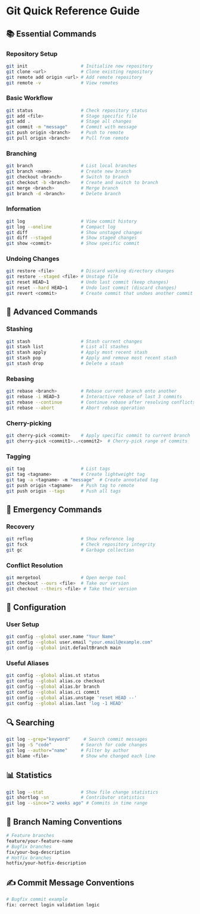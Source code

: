 # Git Quick Reference Guide

## 📚 Essential Commands

### Repository Setup
```bash
git init                    # Initialize new repository
git clone <url>             # Clone existing repository
git remote add origin <url> # Add remote repository
git remote -v               # View remotes
```

### Basic Workflow
```bash
git status                  # Check repository status
git add <file>              # Stage specific file
git add .                   # Stage all changes
git commit -m "message"     # Commit with message
git push origin <branch>    # Push to remote
git pull origin <branch>    # Pull from remote
```

### Branching
```bash
git branch                  # List local branches
git branch <name>           # Create new branch
git checkout <branch>       # Switch to branch
git checkout -b <branch>    # Create and switch to branch
git merge <branch>          # Merge branch
git branch -d <branch>      # Delete branch
```

### Information
```bash
git log                     # View commit history
git log --oneline           # Compact log
git diff                    # Show unstaged changes
git diff --staged           # Show staged changes
git show <commit>           # Show specific commit
```

### Undoing Changes
```bash
git restore <file>          # Discard working directory changes
git restore --staged <file> # Unstage file
git reset HEAD~1            # Undo last commit (keep changes)
git reset --hard HEAD~1     # Undo last commit (discard changes)
git revert <commit>         # Create commit that undoes another commit
```

## 🔧 Advanced Commands

### Stashing
```bash
git stash                   # Stash current changes
git stash list              # List all stashes
git stash apply             # Apply most recent stash
git stash pop               # Apply and remove most recent stash
git stash drop              # Delete a stash
```

### Rebasing
```bash
git rebase <branch>         # Rebase current branch onto another
git rebase -i HEAD~3        # Interactive rebase of last 3 commits
git rebase --continue       # Continue rebase after resolving conflicts
git rebase --abort          # Abort rebase operation
```

### Cherry-picking
```bash
git cherry-pick <commit>    # Apply specific commit to current branch
git cherry-pick <commit1>..<commit2>  # Cherry-pick range of commits
```

### Tagging
```bash
git tag                     # List tags
git tag <tagname>           # Create lightweight tag
git tag -a <tagname> -m "message"  # Create annotated tag
git push origin <tagname>   # Push tag to remote
git push origin --tags      # Push all tags
```

## 🚨 Emergency Commands

### Recovery
```bash
git reflog                  # Show reference log
git fsck                    # Check repository integrity
git gc                      # Garbage collection
```

### Conflict Resolution
```bash
git mergetool               # Open merge tool
git checkout --ours <file>  # Take our version
git checkout --theirs <file> # Take their version
```

## 📝 Configuration

### User Setup
```bash
git config --global user.name "Your Name"
git config --global user.email "your.email@example.com"
git config --global init.defaultBranch main
```

### Useful Aliases
```bash
git config --global alias.st status
git config --global alias.co checkout
git config --global alias.br branch
git config --global alias.ci commit
git config --global alias.unstage 'reset HEAD --'
git config --global alias.last 'log -1 HEAD'
```

## 🔍 Searching

```bash
git log --grep="keyword"     # Search commit messages
git log -S "code"           # Search for code changes
git log --author="name"     # Filter by author
git blame <file>            # Show who changed each line
```

## 📊 Statistics

```bash
git log --stat              # Show file change statistics
git shortlog -sn            # Contributor statistics
git log --since="2 weeks ago" # Commits in time range
```

## 📁 Branch Naming Conventions

```bash
# Feature branches
feature/your-feature-name
# Bugfix branches
fix/your-bug-description
# Hotfix branches
hotfix/your-hotfix-description
```

## ✍️ Commit Message Conventions

```bash
# Bugfix commit example
fix: correct login validation logic
```
